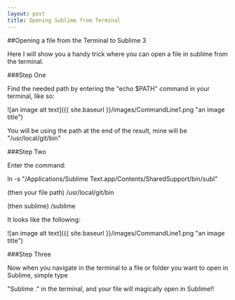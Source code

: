 ```yaml
---
layout: post
title: Opening Sublime from Terminal
---
```



##Opening a file from the Terminal to Sublime 3


Here I will show you a handy trick where you can open a file in sublime from the terminal. 

###Step One

Find the needed path by entering the "echo $PATH" command in your terminal, like so:

![an image alt text]({{ site.baseurl }}/images/CommandLine1.png "an image title")

You will be using the path at the end of the result, mine will be "/usr/local/git/bin"

###Step Two

Enter the command:

ln -s "/Applications/Sublime Text.app/Contents/SharedSupport/bin/subl" 

(then your file path) /usr/local/git/bin

(then sublime) /sublime

It looks like the following:

![an image alt text]({{ site.baseurl }}/images/CommandLine1.png "an image title")

###Step Three

Now when you navigate in the terminal to a file or folder you want to open in Sublime, simple type

"Sublime ." in the terminal, and your file will magically open in Sublime!! 



